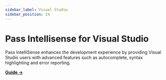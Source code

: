 ```yaml
---
sidebar_label: Visual Studio
sidebar_position: 24
---
```


# Pass Intellisense for Visual Studio

Pass IntelliSense enhances the development experience by providing Visual Studio users with advanced features such as autocomplete, syntax highlighting and error reporting.

[**Guide →**](https://github.com/Microsoft/typescript-styled-plugin#with-visual-studio)
